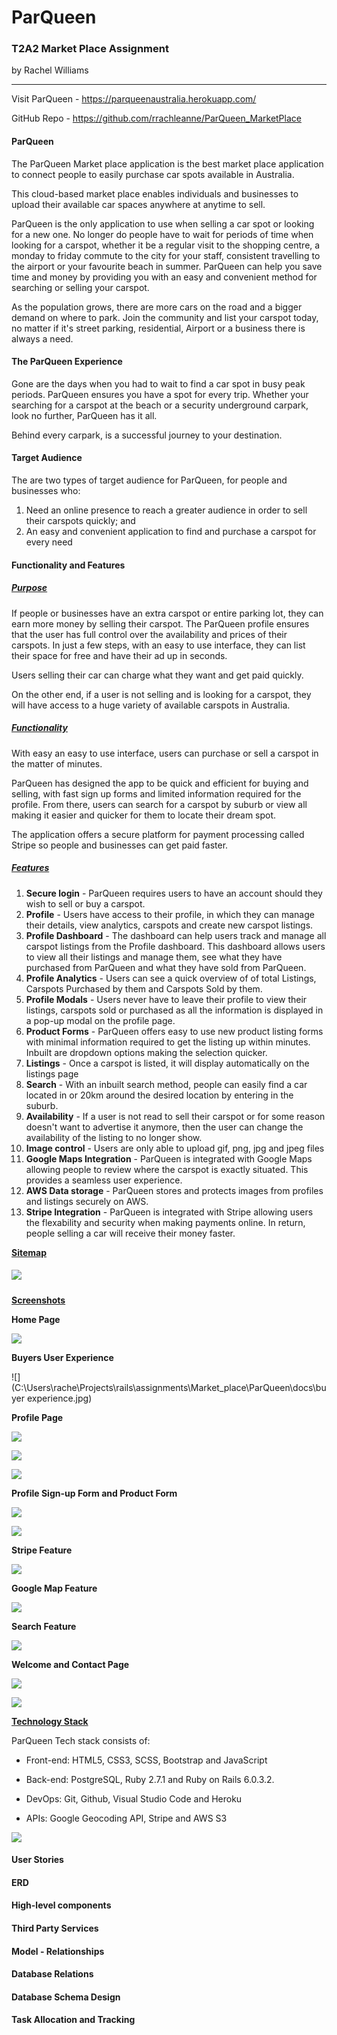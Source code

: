 # ParQueen

### T2A2 Market Place Assignment 

by Rachel Williams

------

Visit ParQueen - https://parqueenaustralia.herokuapp.com/

GitHub Repo - https://github.com/rrachleanne/ParQueen_MarketPlace

#### ParQueen

The ParQueen Market place application is the best market place application to connect people to easily purchase car spots available in Australia.

This cloud-based market place enables individuals and businesses to upload their available car spaces anywhere at anytime to sell.

ParQueen is the only application to use when selling a car spot or looking for a new one. No longer do people have to wait for periods of time when looking for a carspot, whether it be a regular visit to the shopping centre, a monday to friday commute to the city for your staff, consistent travelling to the airport or your favourite beach in summer. ParQueen can help you save time and money by providing you with an easy and convenient method for searching or selling your carspot.

As the population grows, there are more cars on the road and a bigger demand on where to park. Join the community and list your carspot today, no matter if it's street parking, residential, Airport or a business there is always a need. 

#### The ParQueen Experience

Gone are the days when you had to wait to find a car spot in busy peak periods. ParQueen ensures you have a spot for every trip. Whether your searching for a carspot at the beach or a security underground carpark, look no further, ParQueen has it all. 

Behind every carpark, is a successful journey to your destination. 

#### Target Audience 

The are two types of target audience for ParQueen, for people and businesses who:

1. Need an online presence to reach a greater audience in order to sell their carspots quickly; and
2. An easy and convenient application to find and purchase a carspot for every need

#### Functionality and Features

##### <u>Purpose</u>	

If people or businesses have an extra carspot or entire parking lot, they can earn more money by selling their carspot. The ParQueen profile ensures that the user has full control over the availability and prices of their carspots. In just a few steps, with an easy to use interface, they can list their space for free and have their ad up in seconds.

Users selling their car can charge what they want and get paid quickly. 

On the other end, if a user is not selling and is looking for a carspot, they will have access to a huge variety of available carspots in Australia.

##### <u>Functionality</u>

With easy an easy to use interface, users can purchase or sell a carspot in the matter of minutes. 

ParQueen has designed the app to be quick and efficient for buying and selling, with fast sign up forms and limited information required for the profile. From there, users can search for a carspot by suburb or view all making it easier and quicker for them to locate their dream spot. 

The application offers a secure platform for payment processing called Stripe so people and businesses can get paid faster.

##### <u>Features</u>

1. **Secure login** - ParQueen requires users to have an account should they wish to sell or buy a carspot. 
2. **Profile** - Users have access to their profile, in which they can manage their details, view analytics, carspots and create new carspot listings.
3. **Profile Dashboard** - The dashboard can help users track and manage all carspot listings from the Profile dashboard. This dashboard allows users to view all their listings and manage them, see what they have purchased from ParQueen and what they have sold from ParQueen.
4. **Profile  Analytics** - Users can see a quick overview of of total Listings, Carspots Purchased by them and Carspots Sold by them.
5. **Profile Modals** - Users never have to leave their profile to view their listings, carspots sold or purchased as all the information is displayed in a pop-up modal on the profile page.
6. **Product Forms** - ParQueen offers easy to use new product listing forms with minimal information required to get the listing up within minutes. Inbuilt are dropdown options making the selection quicker.
7. **Listings** - Once a carspot is listed, it will display automatically on the listings page
8. **Search** - With an inbuilt search method, people can easily find a car located in or 20km around the desired location by entering in the suburb.
9. **Availability** - If a user is not read to sell their carspot or for some reason doesn't want to advertise it anymore, then the user can change the availability of the listing to no longer show.
10. **Image control** - Users are only able to upload gif, png, jpg and jpeg files
11. **Google Maps Integration** - ParQueen is integrated with Google Maps allowing people to review where the carspot is exactly situated. This provides a seamless user experience.
12. **AWS Data storage** - ParQueen stores and protects images from profiles and listings securely on AWS.
13. **Stripe Integration** - ParQueen is integrated with Stripe allowing users the flexability and security when making payments online. In return, people selling a car will receive their money faster.

<u>**Sitemap**</u>

##### ![](C:\Users\rache\Projects\rails\assignments\Market_place\ParQueen\docs\Sitemap.jpeg)

<u>**Screenshots**</u>



**Home Page**

![](C:\Users\rache\Projects\rails\assignments\Market_place\ParQueen\docs\HOMEPICTURE.jpg)

**Buyers User Experience**

![](C:\Users\rache\Projects\rails\assignments\Market_place\ParQueen\docs\buyer experience.jpg)

**Profile Page**

![](C:\Users\rache\Projects\rails\assignments\Market_place\ParQueen\docs\Profile.jpg)

![](C:\Users\rache\Projects\rails\assignments\Market_place\ParQueen\docs\analytics.jpg)

![](C:\Users\rache\Projects\rails\assignments\Market_place\ParQueen\docs\mylistings.jpg)

**Profile Sign-up Form and Product Form**

![](C:\Users\rache\Projects\rails\assignments\Market_place\ParQueen\docs\profileform.jpg)

![](C:\Users\rache\Projects\rails\assignments\Market_place\ParQueen\docs\uploadcar.jpg)

**Stripe Feature**

![](C:\Users\rache\Projects\rails\assignments\Market_place\ParQueen\docs\stripe.jpg)

**Google Map Feature**

![](C:\Users\rache\Projects\rails\assignments\Market_place\ParQueen\docs\Googlemaps.jpg)

**Search Feature**

![](C:\Users\rache\Projects\rails\assignments\Market_place\ParQueen\docs\search.jpg)



**Welcome and Contact Page**

![](C:\Users\rache\Projects\rails\assignments\Market_place\ParQueen\docs\welcome.jpg)

![](C:\Users\rache\Projects\rails\assignments\Market_place\ParQueen\docs\contact.jpg)

**<u>Technology Stack</u>**

ParQueen Tech stack consists of:

- Front-end: HTML5, CSS3, SCSS, Bootstrap and JavaScript

- Back-end: PostgreSQL, Ruby 2.7.1 and Ruby on Rails 6.0.3.2.

- DevOps: Git, Github, Visual Studio Code and Heroku

- APIs: Google Geocoding API, Stripe and AWS S3

  

![](C:\Users\rache\Projects\rails\assignments\Market_place\ParQueen\docs\techstack.jpeg)

#### User Stories



#### ERD



#### High-level components



#### Third Party Services



#### Model - Relationships



#### Database Relations



#### Database Schema Design



#### Task Allocation and Tracking